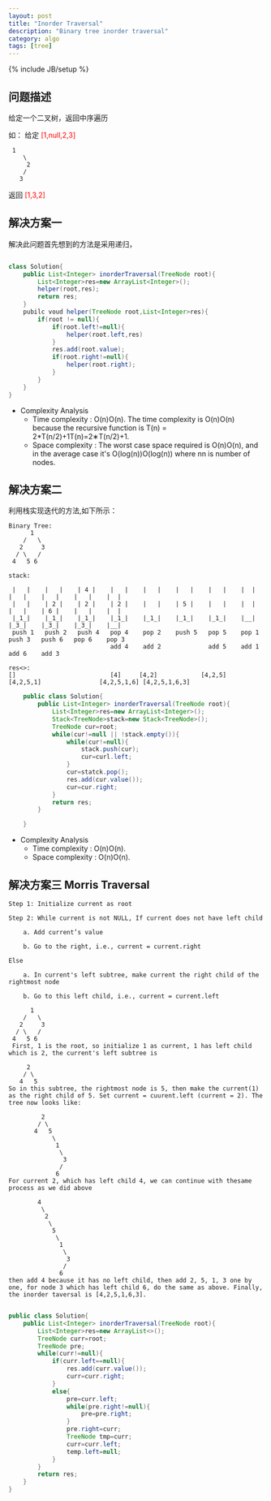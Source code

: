 ```yaml
---
layout: post
title: "Inorder Traversal"
description: "Binary tree inorder traversal"
category: algo
tags: [tree]
---
```

{% include JB/setup %}

## 问题描述

给定一个二叉树，返回中序遍历

如： 给定 <font color='red'>[1,null,2,3]</font> 

	 1
	    \
	     2
	    /
	   3 

返回 <font color='red'>[1,3,2]</font> 



## 解决方案一

解决此问题首先想到的方法是采用递归，

```java

class Solution{
	public List<Integer> inorderTraversal(TreeNode root){
		List<Integer>res=new ArrayList<Integer>();
		helper(root,res);
		return res;
	}
	pubilc voud helper(TreeNode root,List<Integer>res){
		if(root != null){
			if(root.left!=null){
				helper(root.left,res)
			}
			res.add(root.value);
			if(root.right!=null){
				helper(root.right);
			}
		}
	}
}

```
- Complexity Analysis
	+ Time complexity : O(n)O(n). The time complexity is O(n)O(n) because the recursive function is T(n) = 2*T(n/2)+1T(n)=2∗T(n/2)+1.
	+ Space complexity : The worst case space required is O(n)O(n), and in the average case it's O(log(n))O(log(n)) where nn is number of nodes.



## 解决方案二

利用栈实现迭代的方法,如下所示：

	Binary Tree:
	      1
        /   \
       2     3
      / \   /
     4   5 6  

	stack:
	
	 |   |    |   |    | 4 |    |   |    |   |    |   |    |   |    |  |     |   |    |   |    |   |    |  |
 	 |   |    | 2 |    | 2 |    | 2 |    |   |    | 5 |    |   |    |  |     |   |    | 6 |    |   |    |  |
     |_1_|    |_1_|    |_1_|    |_1_|    |_1_|    |_1_|    |_1_|    |__|     |_3_|    |_3_|    |_3_|    |__|
	 push 1   push 2   push 4   pop 4    pop 2    push 5   pop 5    pop 1    push 3   push 6   pop 6    pop 3
	                            add 4    add 2             add 5    add 1                      add 6    add 3
	
	res<>:
 	[]                          [4]     [4,2]            [4,2,5]  [4,2,5,1]                [4,2,5,1,6] [4,2,5,1,6,3]

```java
	public class Solution{
		public List<Integer> inorderTraversal(TreeNode root){
			List<Integer>res=new ArrayList<Integer>();
			Stack<TreeNode>stack=new Stack<TreeNode>();
			TreeNode cur=root;
			while(cur!=null || !stack.empty()){
				while(cur!=null){
					stack.push(cur);
					cur=curl.left;
				}
				cur=statck.pop();
				res.add(cur.value());
				cur=cur.right;
			}
			return res;
		}

	}

```
- Complexity Analysis
	+ Time complexity : O(n)O(n).
	+ Space complexity : O(n)O(n).

## 解决方案三 Morris Traversal

	Step 1: Initialize current as root

	Step 2: While current is not NULL, If current does not have left child

	  	a. Add current’s value

	  	b. Go to the right, i.e., current = current.right

 	Else

	  	a. In current's left subtree, make current the right child of the rightmost node

	  	b. Go to this left child, i.e., current = current.left

	      1
        /   \
       2     3
      / \   /
     4   5 6
     First, 1 is the root, so initialize 1 as current, 1 has left child which is 2, the current's left subtree is

         2
        / \
       4   5
	So in this subtree, the rightmost node is 5, then make the current(1) as the right child of 5. Set current = cuurent.left (current = 2). The tree now looks like:

	         2
	        / \
	       4   5
	            \
	             1
	              \
	               3
	              /
	             6
	For current 2, which has left child 4, we can continue with thesame process as we did above

	        4
	         \
	          2
	           \
	            5
	             \
	              1
	               \
	                3
	               /
	              6
	then add 4 because it has no left child, then add 2, 5, 1, 3 one by one, for node 3 which has left child 6, do the same as above. Finally, the inorder taversal is [4,2,5,1,6,3].

```java

public class Solution{
	public List<Integer> inorderTraversal(TreeNode root){
		List<Integer>res=new ArrayList<>();	
		TreeNode curr=root;
		TreeNode pre;
		while(curr!=null){
			if(curr.left==null){
				res.add(curr.value());
				curr=curr.right;
			}
			else{
				pre=curr.left;
				while(pre.right!=null){
					pre=pre.right;
				}
				pre.right=curr;
				TreeNode tmp=curr;
				curr=curr.left;
				temp.left=null;
			}
		}	
		return res;
	}
}


```